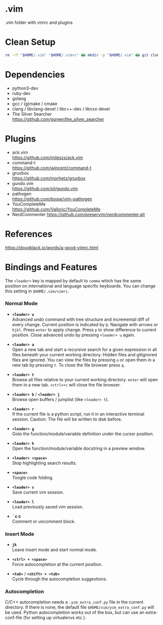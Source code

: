 # .vim
.vim folder with vimrc and plugins

# Clean Setup
```bash
rm -rf "$HOME/.vim" "$HOME/.vimrc" && mkdir -p "$HOME/.vim" && git clone git@github.com:image357/.vim.git "$HOME/.vim" || git clone https://github.com/image357/.vim.git "$HOME/.vim" && bash "$HOME/.vim/setup.sh"
```

# Dependencies
* python3-dev
* ruby-dev
* golang
* gcc / (g)make / cmake
* clang / libclang-devel / libc++-dev / libcxx-devel
* The Silver Searcher  
  https://github.com/ggreer/the_silver_searcher

# Plugins
* ack.vim  
  https://github.com/mileszs/ack.vim
* command-t  
  https://github.com/wincent/command-t
* gruvbox  
  https://github.com/morhetz/gruvbox
* gundo.vim  
  https://github.com/sjl/gundo.vim
* pathogen  
  https://github.com/tpope/vim-pathogen
* YouCompleteMe  
  https://github.com/Valloric/YouCompleteMe
* NerdCommenter
  https://github.com/preservim/nerdcommenter.git
  

# References
https://dougblack.io/words/a-good-vimrc.html

# Bindings and Features
The `<leader>` key is mapped by default to `comma` which has the same position on international and language specific keyboards.
You can change this setting in `$HOME/.vim/vimrc`.

### Normal Mode
* **`<leader> u`**  
  Advanced undo command with tree structure and incremental diff of every change. Current position is indicated by `@`.
  Navigate with arrows or `hjkl`. Press `enter` to apply change. Press `p` to show difference to current position.
  Close advanced undo by pressing `<leader> u` again.
  
* **`<leader> a`**  
  Open a new tab and start a recursive search for a given expression in all files beneath your current working directory.
  Hidden files and gitignored files are ignored.
  You can view the files by pressing `o` or open them in a new tab by pressing `t`. To close the file browser press `q`.
  
* **`<leader> t`**  
  Browse all files relative to your current working directory. `enter` will open them in a new tab. `<ctrl>+c` will close the file browser.
  
* **`<leader> b`** / **`<leader> j`**  
  Browse open buffers / jumplist (like `<leader> t`).
  
* **`<leader> r`**  
  If the current file is a python script, run it in an interactive terminal session.
  Caution: The file will be written to disk before.
  
* **`<leader> g`**  
  Goto the function/module/variable definition under the cursor position.
  
* **`<leader> h`**  
  Open the function/module/variable docstring in a preview window.
  
* **`<leader> <space>`**  
  Stop highlighting search results.
  
* **`<space>`**  
  Toogle code folding.
  
* **`<leader> s`**  
  Save current vim session.
  
* **`<leader> l`**  
  Load previously saved vim session.

* **`<leader> c c**  
  Comment or uncomment block.
 
 
### Insert Mode
* **`jk`**  
  Leave insert mode and start normal mode.
  
* **`<ctrl> + <space>`**  
  Force autocompletion at the current position.
  
* **`<tab>`** / **`<shift> + <tab>`**  
  Cycle through the autocompletion suggestions.
  
### Autocompletion
C/C++ autocompletion needs a `.ycm_extra_conf.py` file in the current directory. If there is none, the default file `$HOME/vim/ycm_extra_conf.py` will be used. Python autocompletion works out of the box, but can use an extra-conf-file (for setting up virtualenvs etc.).
